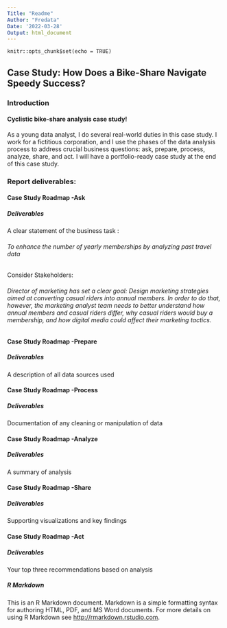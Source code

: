 ```yaml
---
Title: "Readme"
Author: "Fredata"
Date: '2022-03-28'
Output: html_document
---
```


```{r setup, include=FALSE}
knitr::opts_chunk$set(echo = TRUE)

```
## Case Study: How Does a Bike-Share Navigate Speedy Success?
### Introduction
#### Cyclistic bike-share analysis case study!

As a young data analyst, I do several real-world duties in this case study. I work for a fictitious corporation, and I use the phases of the data analysis process to address crucial business questions: ask, prepare, process, analyze, share, and act. I will have a portfolio-ready case study at the end of this case study.

### Report deliverables:

#### Case Study Roadmap -Ask

##### Deliverables
A clear statement of the business task : 
###### To enhance the number of yearly memberships by analyzing past travel data
Consider Stakeholders: 
###### Director of marketing has set a clear goal: Design marketing strategies aimed at converting casual riders into annual members. In order to do that, however, the marketing analyst team needs to better understand how annual members and casual riders differ, why casual riders would buy a membership, and how digital media could affect their marketing tactics.

#### Case Study Roadmap -Prepare

##### Deliverables
A description of all data sources used

#### Case Study Roadmap -Process

##### Deliverables
Documentation of any cleaning or manipulation of data

#### Case Study Roadmap -Analyze

##### Deliverables
A summary of analysis

#### Case Study Roadmap -Share

##### Deliverables
Supporting visualizations and key findings

#### Case Study Roadmap -Act

##### Deliverables
Your top three recommendations based on analysis

##### R Markdown

This is an R Markdown document. Markdown is a simple formatting syntax for authoring HTML, PDF, and MS Word documents. For more details on using R Markdown see <http://rmarkdown.rstudio.com>.
